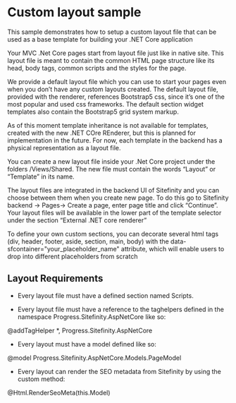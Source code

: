 # Custom layout sample
This sample demonstrates how to setup a custom layout file that can be used as a base template for building your .NET Core application

Your MVC .Net Core pages start from layout file just like in native site. This layout file is meant to contain the common HTML page structure like its head, body tags, common scripts and the styles for the page.

We provide a default layout file which you can use to start your pages even when you don’t have any custom layouts created. The default layout file, provided with the renderer, references Bootstrap5 css, since it’s one of the most popular and used css frameworks. The default section widget templates also contain the Bootstrap5 grid system markup.

As of this moment template inheritance is not available for templates, created with the new .NET COre REnderer, but this is planned for implementation in the future. For now, each template in the backend has a physical representation as a layout file.

You can create a new layout file inside your .Net Core project under the folders /Views/Shared. The new file must contain the words “Layout” or “Template” in its name.

The layout files are integrated in the backend UI of Sitefinity and you can choose between them when you create new page. To do this go to Sitefinity backend -> Pages-> Create a page, enter page title and click “Continue”. Your layout files will be available in the lower part of the template selector under the section “External .NET core renderer”

To define your own custom sections, you can decorate several html tags (div, header, footer, aside, section, main, body) with the data-sfcontainer="your_placeholder_name" attribute, which will enable users to drop into different placeholders from scratch

## Layout Requirements
* Every layout file must have a defined section named Scripts.

* Every layout file must have a reference to the taghelpers defined in the namespace Progress.Sitefinity.AspNetCore like so:

@addTagHelper *, Progress.Sitefinity.AspNetCore

* Every layout must have a model defined like so:

@model Progress.Sitefinity.AspNetCore.Models.PageModel

* Every layout can render the SEO metadata from Sitefinity by using the custom method:

@Html.RenderSeoMeta(this.Model)
